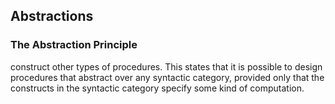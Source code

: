 ## Abstractions

### The Abstraction Principle
construct other types of procedures. 
This states that it is possible to design procedures that abstract over any syntactic category, provided only that the constructs in the syntactic category specify some kind of computation.